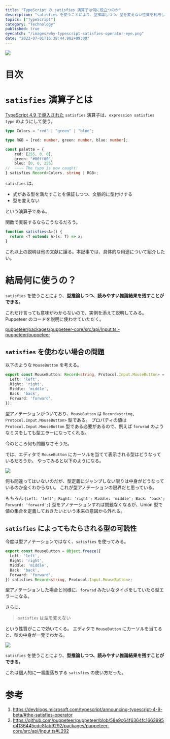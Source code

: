```yaml
---
title: "TypeScript の satisfies 演算子は何に役立つのか"
description: "satisfies を使うことにより、型推論しつつ、型を変えない性質を利用して読みやすい推論結果を残すことができる。Puppeteer から拝借したコード例を添えて、役立つ場面を紹介する。"
topics: ["TypeScript"]
category: "Technology"
published: true
eyecatch: "/images/why-typescript-satisfies-operator-eye.png"
date: "2023-07-01T16:38:44.902+09:00"
---
```


![](/images/why-typescript-satisfies-operator-eye.png)

# 目次

# `satisfies` 演算子とは

[TypeScript 4.9 で導入された](https://devblogs.microsoft.com/typescript/announcing-typescript-4-9-beta/#the-satisfies-operator) `satisfies` 演算子は、`expression satisfies type` のようにして使う。

```typescript
type Colors = "red" | "green" | "blue";

type RGB = [red: number, green: number, blue: number];

const palette = {
    red: [255, 0, 0],
    green: "#00ff00",
    bleu: [0, 0, 255]
//  ~~~~ The typo is now caught!
} satisfies Record<Colors, string | RGB>;
```

`satisfies` は、

- 式がある型を満たすことを保証しつつ、文脈的に型付けする
- 型を変えない

という演算子である。

関数で実装するならこうなるだろう。

```typescript
function satisfies<A>() {
  return <T extends A>(x: T) => x;
}
```

これ以上の説明は他の文献に譲る。本記事では、具体的な用途について紹介したい。

# 結局何に使うの？

`satisfies` を使うことにより、**型推論しつつ、読みやすい推論結果を残すことができる。**

これだけ言っても意味がわからないので、実例を添えて説明してみる。Puppeteer のコードを説明に使わせていただく。

[puppeteer/packages/puppeteer-core/src/api/Input.ts - puppeteer/puppeteer](https://github.com/puppeteer/puppeteer/blob/58e9c64f6364fc1663995d4136445cdc8fab9292/packages/puppeteer-core/src/api/Input.ts#L292)

## `satisfies` を使わない場合の問題

以下のような `MouseButton` を考える。

```typescript
export const MouseButton: Record<string, Protocol.Input.MouseButton> = Object.freeze({
  Left: 'left',
  Right: 'right',
  Middle: 'middle',
  Back: 'back',
  Forward: 'forward',
});
```

型アノテーションがついており、`MouseButton` は `Record<string, Protocol.Input.MouseButton>` 型である。
プロパティの値は `Protocol.Input.MouseButton` 型である必要があるので、例えば `forwrad` のようなミスをしても型エラーになってくれる。

今のところ何も問題なさそうだ。

では、エディタで `MouseButton` にカーソルを当てて表示される型はどうなっているだろうか。
やってみると以下のようになる。

![](/images/why-typescript-satisfies-operator-bad.png)

何も間違ってはいないのだが、型定義にジャンプしない限りは中身がどうなっているのか全くわからない。
これが型アノテーションの限界だと思っている。

もちろん `{Left: 'left'; Right: 'right'; Middle: 'middle'; Back: 'back'; Forward: 'forward';}` 型をアノテーションすれば問題なくなるが、Union 型で値の集合を定義しておきたいという本来の意図から外れる。

## `satisfies` によってもたらされる型の可読性

今度は型アノテーションではなく、`satisfies` を使ってみる。

```typescript
export const MouseButton = Object.freeze({
  Left: 'left',
  Right: 'right',
  Middle: 'middle',
  Back: 'back',
  Forward: 'forward',
}) satisfies Record<string, Protocol.Input.MouseButton>;
```

型アノテーションした場合と同様に、`forwrad` みたいなタイポをしていたら型エラーになる。

さらに、

> `satisfies` は型を変えない

という性質がここで効いてくる。
エディタで `MouseButton` にカーソルを当てると、型の中身が一発でわかる。


![](/images/why-typescript-satisfies-operator-good.png)


`satisfies` を使うことにより、**型推論しつつ、読みやすい推論結果を残すことができる。**

これは個人的に一番腹落ちする `satisfies` の使い方だった。

# 参考

1. https://devblogs.microsoft.com/typescript/announcing-typescript-4-9-beta/#the-satisfies-operator
1. https://github.com/puppeteer/puppeteer/blob/58e9c64f6364fc1663995d4136445cdc8fab9292/packages/puppeteer-core/src/api/Input.ts#L292
